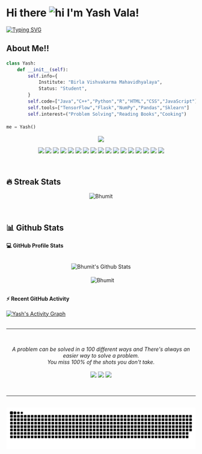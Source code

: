 # Hi there <img width="40" src="https://user-images.githubusercontent.com/1303154/88677602-1635ba80-d120-11ea-84d8-d263ba5fc3c0.gif" width="28px" alt="hi"> I'm Yash Vala!
[![Typing SVG](https://readme-typing-svg.herokuapp.com/?color=F77222&size=30&multiline=false&width=700&lines=Welcome+To+Yash+Vala's+Github+Profile;I%27m+Machine%20+Learning+Devloper;I%27m+Competitive+Programmer)](https://git.io/typing-svg)

## About Me!!
```python
class Yash:
    def __init__(self):
        self.info={
            Institute: "Birla Vishvakarma Mahavidhyalaya",
            Status: "Student",
        }
        self.code=["Java","C++","Python","R","HTML","CSS","JavaScript"]
        self.tools=["TensorFlow","Flask","NumPy","Pandas","Sklearn"]
        self.interest=("Problem Solving","Reading Books","Cooking")
       
me = Yash()
```
<div align='center'>
<img align="center" src="https://media.giphy.com/media/l0HlTy9x8FZo0XO1i/giphy.gif" width="250">
</div>

<p align="center">
<img src="https://img.shields.io/badge/TensorFlow-%23FF6F00.svg?style=for-the-badge&logo=TensorFlow&logoColor=white" />
<img src="https://img.shields.io/badge/scikit--learn-%23F7931E.svg?style=for-the-badge&logo=scikit-learn&logoColor=white" />
<img src="https://img.shields.io/badge/pandas-%23150458.svg?style=for-the-badge&logo=pandas&logoColor=white" />
<img src="https://img.shields.io/badge/Plotly-%233F4F75.svg?style=for-the-badge&logo=plotly&logoColor=white"/>
<img src="https://img.shields.io/badge/Django-092E20?style=for-the-badge&logo=django&logoColor=white" />
<img src="https://img.shields.io/badge/C%2B%2B-00599C?style=for-the-badge&logo=c%2B%2B&logoColor=white"/>
<img src="https://img.shields.io/badge/Bootstrap-563D7C?style=for-the-badge&logo=bootstrap&logoColor=white">
<img src="https://img.shields.io/badge/MongoDB-4EA94B?style=for-the-badge&logo=mongodb&logoColor=white">
<img src="https://img.shields.io/badge/Python-FFD43B?style=for-the-badge&logo=python&logoColor=darkgreen">
<img src="https://img.shields.io/badge/Git-F05032?style=for-the-badge&logo=git&logoColor=white">
<img src="https://img.shields.io/badge/Java-ED8B00?style=for-the-badge&logo=java&logoColor=white">
<img src="https://img.shields.io/badge/React-20232A?style=for-the-badge&logo=react&logoColor=61DAFB">
<img src="https://img.shields.io/badge/Markdown-000000?style=for-the-badge&logo=markdown&logoColor=white">
<img src="https://img.shields.io/badge/Flask-000000?style=for-the-badge&logo=flask&logoColor=white">
<img src="https://img.shields.io/badge/R-276DC3?style=for-the-badge&logo=r&logoColor=white">
<img src="https://img.shields.io/badge/Stack_Overflow-FE7A16?style=for-the-badge&logo=stack-overflow&logoColor=white">
<img src="https://img.shields.io/badge/Visual%20Studio%20Code-0078d7.svg?style=for-the-badge&logo=visual-studio-code&logoColor=white)">
</p>
<br>


## 🔥 Streak Stats
<p align="center"><img src="https://github-readme-streak-stats.herokuapp.com/?user=AlienForotherPlanets&theme=gruvbox" alt="Bhumit" /></p>
<br>

## 📊 Github Stats
  <summary><b>💻 GitHub Profile Stats</b></summary>
  <br/>
  <p align="center">
    <img align='center' alt="Bhumit's Github Stats" src="https://github-readme-stats.vercel.app/api?username=AlienForotherPlanets&show_icons=true&count_private=true&theme=gruvbox" height="192px"/></a>
<br>
<br>
  &nbsp;
	  <img align='center' src="https://github-readme-stats.vercel.app/api/top-langs?username=AlienForotherPlanets&langs_count=10&show_icons=true&locale=en&layout=compact&theme=gruvbox" alt="Bhumit" height="150px"/>
  <br/>
  </p>
  <br>
  
<summary><b>⚡ Recent GitHub Activity</b></summary>
  <br/>
   <a href="https://github.com/7oSkaaa"><img alt="Yash's Activity Graph" src="https://activity-graph.herokuapp.com/graph?username=AlienForotherPlanets&custom_title=Yash%27s%20Contribution%20Graph&theme=gruvbox" /></a>
  <br>
  <br>
  <hr>
  <br>

<p align="center">
   <i>A problem can be solved in a 100 different ways and There's always an easier way to solve a problem.</i>
   <br>
   <i>You miss 100% of the shots you don't take.</i>
   <br>
<br>	
<a target="_blank" href="mailto:valayashj.111@gmail.com"><img src="https://img.shields.io/badge/-Gmail-D14836?style=for-the-badge&logo=Gmail&logoColor=white"></img></a>
<a target="_blank" href="https://www.linkedin.com/mwlite/in/yash-prajapati-vala-2829061a3"><img src="https://img.shields.io/badge/LinkedIn-0077B5?style=for-the-badge&logo=linkedin&logoColor=white"></img></a>
<a target="_blank" href="https://leetcode.com/vala336/"><img src="https://img.shields.io/badge/-LeetCode-FFA116?style=for-the-badge&logo=LeetCode&logoColor=black"></img></a>
<br>
</p>
<br>
<hr>
<br>
<div align='center'>
<img align='center' src="https://github.com/AlienForotherPlanets/AlienForotherPlanets/blob/main/github-user-contribution.svg" alt="Yash" />
</div>

<!---
AlienForotherPlanets/AlienForotherPlanets is a ✨ special ✨ repository because its `README.md` (this file) appears on your GitHub profile.
You can click the Preview link to take a look at your changes.
--->

